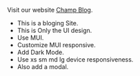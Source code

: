 Visit our website [Champ Blog](https://fanciful-sunshine-407ab3.netlify.app/).

- This is a bloging Site.
- This is Only the UI design.
- Use MUI.
- Customize MUI responsive.
- Add Dark Mode.
- Use xs sm md lg device responsiveness.
- Also add a modal.

